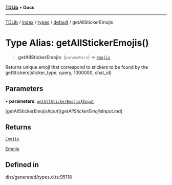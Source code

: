 [**TDLib**](../../../../../../README.md) • **Docs**

***

[TDLib](../../../../../../modules.md) / [index](../../../../../README.md) / [types](../../../README.md) / [default](../README.md) / getAllStickerEmojis

# Type Alias: getAllStickerEmojis()

> **getAllStickerEmojis**: (`parameters`) => [`Emojis`](Emojis-1.md)

Returns unique emoji that correspond to stickers to be found by the getStickers(sticker_type, query, 1000000, chat_id)

## Parameters

• **parameters**: [`getAllStickerEmojis$Input`](getAllStickerEmojis$Input.md)

[getAllStickerEmojis$Input](getAllStickerEmojis$Input.md)

## Returns

[`Emojis`](Emojis-1.md)

[Emojis](Emojis-1.md)

## Defined in

dist/generated/types.d.ts:95118
